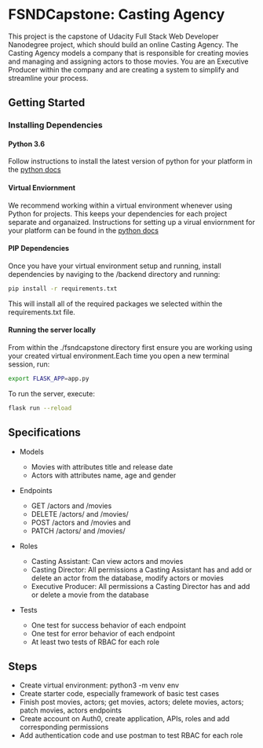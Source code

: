 # FSNDCapstone: Casting Agency

This project is the capstone of Udacity Full Stack Web Developer Nanodegree project, which should build an online Casting Agency. The Casting Agency models a company that is responsible for creating movies and managing and assigning actors to those movies. You are an Executive Producer within the company and are creating a system to simplify and streamline your process.

## Getting Started

### Installing Dependencies

#### Python 3.6

Follow instructions to install the latest version of python for your platform in the [python docs](https://docs.python.org/3/using/unix.html#getting-and-installing-the-latest-version-of-python)

#### Virtual Enviornment

We recommend working within a virtual environment whenever using Python for projects. This keeps your dependencies for each project separate and organaized. Instructions for setting up a virual enviornment for your platform can be found in the [python docs](https://packaging.python.org/guides/installing-using-pip-and-virtual-environments/)

#### PIP Dependencies

Once you have your virtual environment setup and running, install dependencies by naviging to the /backend directory and running:

```bash
pip install -r requirements.txt
```

This will install all of the required packages we selected within the requirements.txt file.

#### Running the server locally

From within the ./fsndcapstone directory first ensure you are working using your created virtual environment.Each time you open a new terminal session, run:

```bash
export FLASK_APP=app.py
```

To run the server, execute:

```bash
flask run --reload
```

## Specifications

- Models
  - Movies with attributes title and release date
  - Actors with attributes name, age and gender

- Endpoints
  - GET /actors and /movies
  - DELETE /actors/ and /movies/
  - POST /actors and /movies and
  - PATCH /actors/ and /movies/

- Roles
  - Casting Assistant: Can view actors and movies
  - Casting Director: All permissions a Casting Assistant has and add or delete an actor from the database, modify actors or movies
  - Executive Producer: All permissions a Casting Director has and add or delete a movie from the database

- Tests
  - One test for success behavior of each endpoint
  - One test for error behavior of each endpoint
  - At least two tests of RBAC for each role

## Steps

- Create virtual environment: python3 -m venv env
- Create starter code, especially framework of basic test cases
- Finish post movies, actors; get movies, actors; delete movies, actors; patch movies, actors endpoints
- Create account on Auth0, create application, APIs, roles and add corresponding permissions
- Add authentication code and use postman to test RBAC for each role
